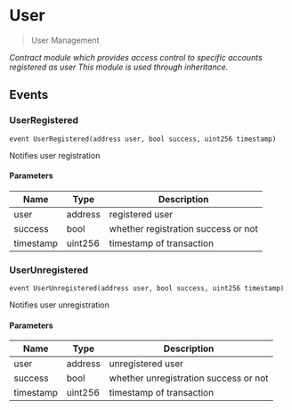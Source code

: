 # User



> User Management



*Contract module which provides access control to specific accounts registered as user This module is used through inheritance.*


## Events

### UserRegistered

```solidity
event UserRegistered(address user, bool success, uint256 timestamp)
```

Notifies user registration



#### Parameters

| Name | Type | Description |
|---|---|---|
| user  | address | registered user |
| success  | bool | whether registration success or not |
| timestamp  | uint256 | timestamp of transaction |

### UserUnregistered

```solidity
event UserUnregistered(address user, bool success, uint256 timestamp)
```

Notifies user unregistration



#### Parameters

| Name | Type | Description |
|---|---|---|
| user  | address | unregistered user |
| success  | bool | whether unregistration success or not |
| timestamp  | uint256 | timestamp of transaction |




